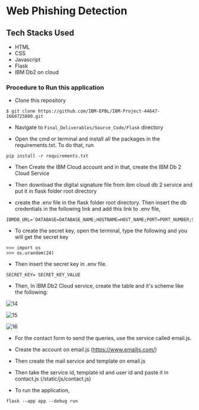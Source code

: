# Web Phishing Detection

## Tech Stacks Used

- HTML
- CSS
- Javascript
- Flask
- IBM Db2 on cloud

### Procedure to Run this application

- Clone this repository
```
$ git clone https://github.com/IBM-EPBL/IBM-Project-44647-1660725800.git
```

- Navigate to `Final_Deliverables/Source_Code/Flask` directory

- Open the cmd or terminal and install all the packages in the requirements.txt. To do that, run
```
pip install -r requirements.txt
```

- Then Create the IBM Cloud account and in that, create the IBM Db 2 Cloud Service

- Then download the digital signature file from ibm cloud db 2 service and put it in flask folder root directory

- create the .env file in the flask folder root directory. Then insert the db credentials in the following link and add this link to .env file,
```
IBMDB_URL='DATABASE=DATABASE_NAME;HOSTNAME=HOST_NAME;PORT=PORT_NUMBER;SECURITY=SSL;SSLServerCertificate=DigiCertGlobalRootCA.crt;UID=USER_ID;PWD=PASSWORD'
```

- To create the secret key, open the terminal, type the following and you will get the secret key
```
>>> import os
>>> os.urandom(24)
```

- Then insert the secret key in .env file.
```
SECRET_KEY= SECRET_KEY_VALUE
```

- Then, In IBM Db2 Cloud service, create the table and it's scheme like the following:

![14](https://user-images.githubusercontent.com/113231326/202849986-4a42c4f7-a378-4126-9562-101d8bb63974.jpg)

![15](https://user-images.githubusercontent.com/113231326/202849988-d0508afd-85ae-4a0a-a75a-09f5b766a2b5.jpg)

![16](https://user-images.githubusercontent.com/113231326/202849989-a25d06ac-baee-442e-a5ed-52fb599db8bf.jpg)


- For the contact form to send the queries, use the service called email.js.

- Create the account on email.js (https://www.emailjs.com/)

- Then create the mail service and template on email.js

- Then take the service id, template id and user id and paste it in contact.js (/static/js/contact.js)

- To run the application,
 ```
flask --app app --debug run
```
